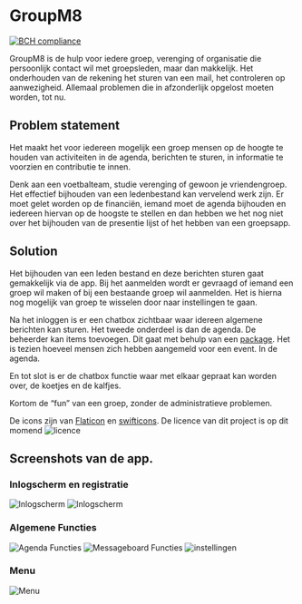 # GroupM8
[![BCH compliance](https://bettercodehub.com/edge/badge/theetje/GroupM8?branch=master)](https://bettercodehub.com/)

GroupM8 is de hulp voor iedere groep, verenging of organisatie die persoonlijk contact wil met groepsleden, maar dan makkelijk. Het onderhouden van de rekening het sturen van een mail, het controleren op aanwezigheid. Allemaal problemen die in afzonderlijk opgelost moeten worden, tot nu.

## Problem statement

Het maakt het voor iedereen mogelijk een groep mensen op de hoogte te houden van activiteiten in de agenda, berichten te sturen, in informatie te voorzien en contributie te innen.

Denk aan een voetbalteam, studie verenging of gewoon je vriendengroep. Het effectief bijhouden van een ledenbestand kan vervelend werk zijn. Er moet gelet worden op de financiën, iemand moet de agenda bijhouden en iedereen hiervan op de hoogste te stellen en dan hebben we het nog niet over het bijhouden van de presentie lijst of het hebben van een groepsapp.

## Solution

Het bijhouden van een leden bestand en deze berichten sturen gaat gemakkelijk via de app. Bij het aanmelden wordt er gevraagd of iemand een groep wil maken of bij een bestaande groep wil aanmelden. Het is hierna nog mogelijk van groep te wisselen door naar instellingen te gaan.

Na het inloggen is er een chatbox zichtbaar waar idereen algemene berichten kan sturen. Het tweede onderdeel is dan de agenda. De beheerder kan items toevoegen. Dit gaat met behulp van een [package](https://cocoapods.org/pods/JTAppleCalendar). Het is tezien hoeveel mensen zich hebben aangemeld voor een event. In de agenda.

En tot slot is er de chatbox functie waar met elkaar gepraat kan worden over, de koetjes en de kalfjes.

Kortom de “fun” van een groep, zonder de administratieve problemen.

De icons zijn van [Flaticon](https://www.flaticon.com) en [swifticons](https://www.swifticons.com).
De licence van dit project is op dit momend ![licence](licence)

## Screenshots van de app.

### Inlogscherm en registratie
![Inlogscherm](doc/readme/LoginSchrem.png)
![Inlogscherm](doc/readme/RegisterSchrem.png)

### Algemene Functies
![Agenda Functies](doc/readme/Agenda.png)
![Messageboard Functies](doc/readme/Messageboard.png)
![instellingen](doc/readme/instellingen.png)

### Menu
![Menu](doc/readme/Menu.png)
